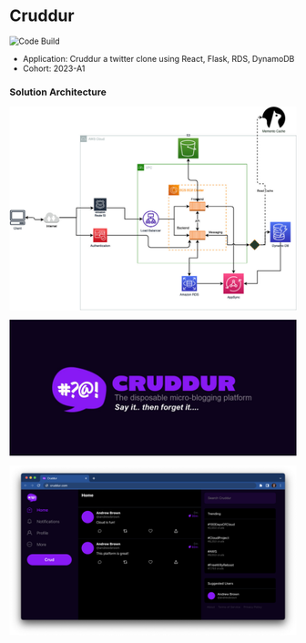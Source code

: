 # Cruddur
![Code Build](https://codebuild.us-east-1.amazonaws.com/badges?uuid=eyJlbmNyeXB0ZWREYXRhIjoiYWJZd1lpa2UzcStpWjM4YWVvYTdiWjNWQXJ5S1g4QzlXT1FzeDgzdW1rZVRXVnNXa1p1RG1wOGtuVjkyQ2Y2VVNGMmVQRlBZUTNQeTFKeVdLRXlycmljPSIsIml2UGFyYW1ldGVyU3BlYyI6Ikp6VlVDekpEUWV2UDhJVGIiLCJtYXRlcmlhbFNldFNlcmlhbCI6MX0%3D&branch=main)
- Application: Cruddur a twitter clone using React, Flask, RDS, DynamoDB
- Cohort: 2023-A1

### Solution Architecture
![Logical Design](journal/_assets/Crudder_Logical_Diagram.jpg)

![Cruddur Graphic](_docs/assets/cruddur-banner.jpg)

![Cruddur Screenshot](_docs/assets/cruddur-screenshot.png)
